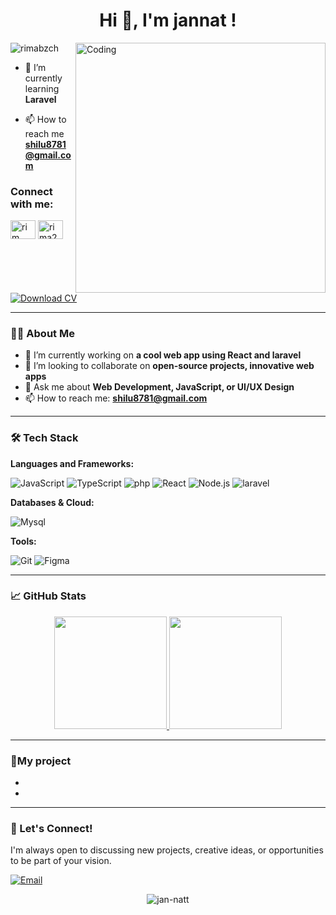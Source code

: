 <!--![mypic2](https://github.com/RimaBzch/RimaBzch/assets/86674923/7237a9e9-4b53-48db-94c8-09097f652570)-->


<h1 align="center">Hi 👋, I'm jannat !</h1>
<div align="center">
 
</div>

<img align="right" alt="Coding" width="400" src="https://user-images.githubusercontent.com/74038190/221352975-94759904-aa4c-4032-a8ab-b546efb9c478.gif">
<p align="left"> <img src="https://komarev.com/ghpvc/?username=rimabzch&label=Profile%20views&color=0e75b6&style=flat" alt="rimabzch" /> </p>

- 🌱 I’m currently learning **Laravel**

- 📫 How to reach me **shilu8781@gmail.com**

<h3 align="left">Connect with me:</h3>
<p align="left">
<a href="#" target="blank"><img align="center" src="https://raw.githubusercontent.com/rahuldkjain/github-profile-readme-generator/master/src/images/icons/Social/linked-in-alt.svg" alt="rim bziouich" height="30" width="40" /></a>
<a href="#" target="blank"><img align="center" src="https://raw.githubusercontent.com/rahuldkjain/github-profile-readme-generator/master/src/images/icons/Social/discord.svg" alt="rima24" height="30" width="40" /></a>
</p>

<a href="#" target="_blank">
  <img src="https://img.shields.io/badge/Download-CV-blue?style=for-the-badge&logo=googledrive" alt="Download CV">
</a>

---

### 🧑‍💻 About Me

- 🔭 I’m currently working on **a cool web app using React and laravel**
- 👯 I’m looking to collaborate on **open-source projects, innovative web apps** 
- 💬 Ask me about **Web Development, JavaScript, or UI/UX Design**
- 📫 How to reach me: **shilu8781@gmail.com**


---

### 🛠️ Tech Stack

**Languages and Frameworks:**

![JavaScript](https://img.shields.io/badge/JavaScript-F7DF1E?style=for-the-badge&logo=javascript&logoColor=black)
![TypeScript](https://img.shields.io/badge/TypeScript-007ACC?style=for-the-badge&logo=typescript&logoColor=white)
![php](https://img.shields.io/badge/Php-3776AB?style=for-the-badge&logo=php&logoColor=white)
![React](https://img.shields.io/badge/React-20232A?style=for-the-badge&logo=react&logoColor=61DAFB)
![Node.js](https://img.shields.io/badge/Node.js-339933?style=for-the-badge&logo=nodedotjs&logoColor=white)
![laravel](https://img.shields.io/badge/laravel-000000?style=for-the-badge&logo=laravel&logoColor=white)

**Databases & Cloud:**


![Mysql](https://img.shields.io/badge/Mysql-316192?style=for-the-badge&logo=Mysql&logoColor=white)


**Tools:**

![Git](https://img.shields.io/badge/Git-F05032?style=for-the-badge&logo=git&logoColor=white)
![Figma](https://img.shields.io/badge/Figma-F24E1E?style=for-the-badge&logo=figma&logoColor=white)


---

### 📈 GitHub Stats

<p align="center">
  <a href="https://github.com/jan-natt">
    <img height="180em" src="https://github-readme-stats.vercel.app/api?username=jan-natt&show_icons=true&theme=radical&hide_border=true" />
    <img height="180em" src="https://github-readme-stats.vercel.app/api/top-langs/?username=jan-natt&layout=compact&theme=radical&hide_border=true" />
  </a>
</p>

---

### 📝My project


- 
- 

---

### 🤝 Let's Connect!

I'm always open to discussing new projects, creative ideas, or opportunities to be part of your vision.


[![Email](https://img.shields.io/badge/Email-D14836?style=for-the-badge&logo=gmail&logoColor=white)](mailto:your.shilu8781@gmail.com)

<p align="center"> 
  <img src="https://komarev.com/ghpvc/?username=jan-natt&label=Profile%20Views&color=0e75b6&style=flat" alt="jan-natt" />
</p>

